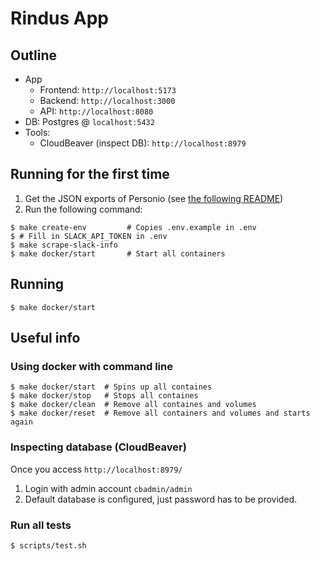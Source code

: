 # Rindus App

## Outline

- App
  - Frontend: `http://localhost:5173`
  - Backend: `http://localhost:3000`
  - API: `http://localhost:8080`
- DB: Postgres @ `localhost:5432`
- Tools:
  - CloudBeaver (inspect DB): `http://localhost:8979`

## Running for the first time

1. Get the JSON exports of Personio (see [the following README](employee-api/cmd/import/README.md))
2. Run the following command:

```shell
$ make create-env         # Copies .env.example in .env
$ # Fill in SLACK_API_TOKEN in .env
$ make scrape-slack-info
$ make docker/start       # Start all containers
```

## Running

```shell
$ make docker/start
```

## Useful info

### Using docker with command line

```shell
$ make docker/start  # Spins up all containes
$ make docker/stop   # Stops all containes
$ make docker/clean  # Remove all containes and volumes
$ make docker/reset  # Remove all containers and volumes and starts again
```

### Inspecting database (CloudBeaver)

Once you access `http://localhost:8979/`

1. Login with admin account `cbadmin/admin`
2. Default database is configured, just password has to be provided.

### Run all tests

```shell
$ scripts/test.sh
```
